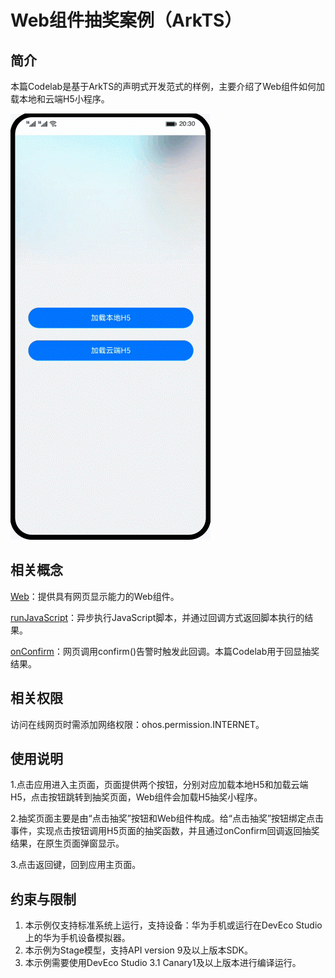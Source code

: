 ﻿# Web组件抽奖案例（ArkTS）

## 简介

本篇Codelab是基于ArkTS的声明式开发范式的样例，主要介绍了Web组件如何加载本地和云端H5小程序。

![image](screenshots/device/web.gif)

## 相关概念

[Web](https://developer.harmonyos.com/cn/docs/documentation/doc-references/ts-basic-components-web-0000001333720957)：提供具有网页显示能力的Web组件。

[runJavaScript](https://developer.harmonyos.com/cn/docs/documentation/doc-references/ts-basic-components-web-0000001333720957#ZH-CN_TOPIC_0000001333720957__runjavascript)：异步执行JavaScript脚本，并通过回调方式返回脚本执行的结果。

[onConfirm](https://developer.harmonyos.com/cn/docs/documentation/doc-references/ts-basic-components-web-0000001333720957#ZH-CN_TOPIC_0000001333720957__onconfirm)：网页调用confirm()告警时触发此回调。本篇Codelab用于回显抽奖结果。

## 相关权限

访问在线网页时需添加网络权限：ohos.permission.INTERNET。

## 使用说明

1.点击应用进入主页面，页面提供两个按钮，分别对应加载本地H5和加载云端H5，点击按钮跳转到抽奖页面，Web组件会加载H5抽奖小程序。

2.抽奖页面主要是由“点击抽奖”按钮和Web组件构成。给“点击抽奖”按钮绑定点击事件，实现点击按钮调用H5页面的抽奖函数，并且通过onConfirm回调返回抽奖结果，在原生页面弹窗显示。

3.点击返回键，回到应用主页面。

## 约束与限制

1. 本示例仅支持标准系统上运行，支持设备：华为手机或运行在DevEco Studio上的华为手机设备模拟器。
2. 本示例为Stage模型，支持API version 9及以上版本SDK。
3. 本示例需要使用DevEco Studio 3.1 Canary1及以上版本进行编译运行。